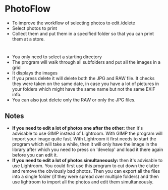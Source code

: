 # PhotoFlow

- To improve the workflow of selecting photos to edit /delete 
- Select photos to print
- Collect them and put them in a specified folder so that you can print them at a store.
# 
- You only need to select a starting directory
- The program will walk through all subfolders and put all the images in a grid
- It displays the images
- If you press delete it will delete both the JPG and RAW file. It checks they were taken on the same date, in case you have a lot of pictures in your folders which might have the same name but not the same EXIF info.
- You can also just delete only the RAW or only the JPG files.



## Notes
- **If you need to edit a lot of photos one after the other:** then it's advisable to use GIMP instead of Lightroom. With GIMP the program will import your image quite fast. With Lightroom it first needs to start the program which will take a while, then it will only have the image in the library after which you need to press on 'develop' and load it there again before you can edit it.
- **If you need to edit a lot of photos simultaneously:** then it's advisable to use Lightroom. You could first use this program to cut down the clutter and remove the obviously bad photos. Then you can export all the files into a single folder (if they were spread over multiple folders) and then use lightroom to import all the photos and edit them simultaneously.
